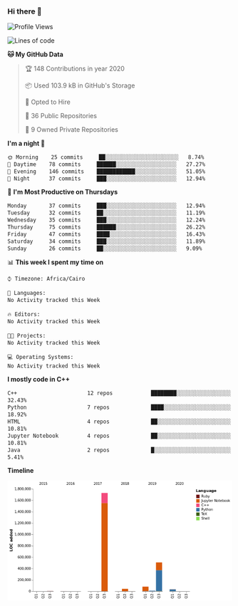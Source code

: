 ### Hi there 👋

<!--
**AMR-KELEG/AMR-KELEG** is a ✨ _special_ ✨ repository because its `README.md` (this file) appears on your GitHub profile.

Here are some ideas to get you started:

- 🔭 I’m currently working on ...
- 🌱 I’m currently learning ...
- 👯 I’m looking to collaborate on ...
- 🤔 I’m looking for help with ...
- 💬 Ask me about ...
- 📫 How to reach me: ...
- 😄 Pronouns: ...
- ⚡ Fun fact: ...
-->

<!--START_SECTION:waka-->
![Profile Views](http://img.shields.io/badge/Profile%20Views-0-blue)

![Lines of code](https://img.shields.io/badge/From%20Hello%20World%20I've%20written-38.5%20million%20Lines%20of%20code-blue)

**🐱 My GitHub Data** 

> 🏆 148 Contributions in year 2020
 > 
> 📦 Used 103.9 kB in GitHub's Storage 
 > 
> 💼 Opted to Hire
 > 
> 📜 36 Public Repositories 
 > 
> 🔑 9 Owned Private Repositories 

**I'm a night 🦉** 

```text
🌞 Morning    25 commits     ██░░░░░░░░░░░░░░░░░░░░░░░   8.74% 
🌆 Daytime    78 commits     ██████░░░░░░░░░░░░░░░░░░░   27.27% 
🌃 Evening    146 commits    ████████████░░░░░░░░░░░░░   51.05% 
🌙 Night      37 commits     ███░░░░░░░░░░░░░░░░░░░░░░   12.94%

```
📅 **I'm Most Productive on Thursdays** 

```text
Monday       37 commits     ███░░░░░░░░░░░░░░░░░░░░░░   12.94% 
Tuesday      32 commits     ██░░░░░░░░░░░░░░░░░░░░░░░   11.19% 
Wednesday    35 commits     ███░░░░░░░░░░░░░░░░░░░░░░   12.24% 
Thursday     75 commits     ██████░░░░░░░░░░░░░░░░░░░   26.22% 
Friday       47 commits     ████░░░░░░░░░░░░░░░░░░░░░   16.43% 
Saturday     34 commits     ███░░░░░░░░░░░░░░░░░░░░░░   11.89% 
Sunday       26 commits     ██░░░░░░░░░░░░░░░░░░░░░░░   9.09%

```


📊 **This week I spent my time on** 

```text
⌚︎ Timezone: Africa/Cairo

💬 Languages: 
No Activity tracked this Week

🔥 Editors: 
No Activity tracked this Week

🐱‍💻 Projects: 
No Activity tracked this Week

💻 Operating Systems: 
No Activity tracked this Week

```

**I mostly code in C++** 

```text
C++                      12 repos            ████████░░░░░░░░░░░░░░░░░   32.43% 
Python                   7 repos             ████░░░░░░░░░░░░░░░░░░░░░   18.92% 
HTML                     4 repos             ██░░░░░░░░░░░░░░░░░░░░░░░   10.81% 
Jupyter Notebook         4 repos             ██░░░░░░░░░░░░░░░░░░░░░░░   10.81% 
Java                     2 repos             █░░░░░░░░░░░░░░░░░░░░░░░░   5.41%

```


**Timeline**

![Chart not found](https://github.com/AMR-KELEG/AMR-KELEG/blob/master/charts/bar_graph.png) 


<!--END_SECTION:waka-->

